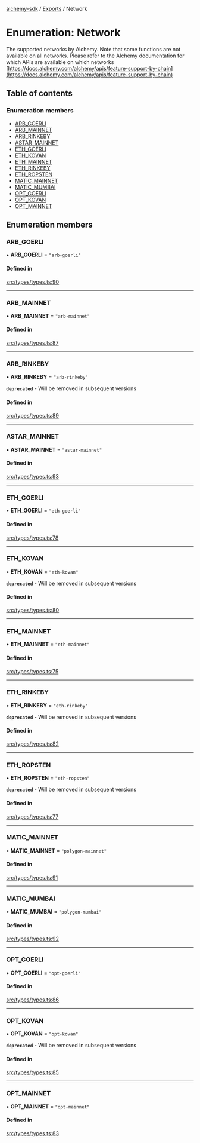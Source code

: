 [alchemy-sdk](../README.md) / [Exports](../modules.md) / Network

# Enumeration: Network

The supported networks by Alchemy. Note that some functions are not available
on all networks. Please refer to the Alchemy documentation for which APIs are
available on which networks
[https://docs.alchemy.com/alchemy/apis/feature-support-by-chain](https://docs.alchemy.com/alchemy/apis/feature-support-by-chain)

## Table of contents

### Enumeration members

- [ARB\_GOERLI](Network.md#arb_goerli)
- [ARB\_MAINNET](Network.md#arb_mainnet)
- [ARB\_RINKEBY](Network.md#arb_rinkeby)
- [ASTAR\_MAINNET](Network.md#astar_mainnet)
- [ETH\_GOERLI](Network.md#eth_goerli)
- [ETH\_KOVAN](Network.md#eth_kovan)
- [ETH\_MAINNET](Network.md#eth_mainnet)
- [ETH\_RINKEBY](Network.md#eth_rinkeby)
- [ETH\_ROPSTEN](Network.md#eth_ropsten)
- [MATIC\_MAINNET](Network.md#matic_mainnet)
- [MATIC\_MUMBAI](Network.md#matic_mumbai)
- [OPT\_GOERLI](Network.md#opt_goerli)
- [OPT\_KOVAN](Network.md#opt_kovan)
- [OPT\_MAINNET](Network.md#opt_mainnet)

## Enumeration members

### ARB\_GOERLI

• **ARB\_GOERLI** = `"arb-goerli"`

#### Defined in

[src/types/types.ts:90](https://github.com/alchemyplatform/alchemy-sdk-js/blob/a8bc079/src/types/types.ts#L90)

___

### ARB\_MAINNET

• **ARB\_MAINNET** = `"arb-mainnet"`

#### Defined in

[src/types/types.ts:87](https://github.com/alchemyplatform/alchemy-sdk-js/blob/a8bc079/src/types/types.ts#L87)

___

### ARB\_RINKEBY

• **ARB\_RINKEBY** = `"arb-rinkeby"`

**`deprecated`** - Will be removed in subsequent versions

#### Defined in

[src/types/types.ts:89](https://github.com/alchemyplatform/alchemy-sdk-js/blob/a8bc079/src/types/types.ts#L89)

___

### ASTAR\_MAINNET

• **ASTAR\_MAINNET** = `"astar-mainnet"`

#### Defined in

[src/types/types.ts:93](https://github.com/alchemyplatform/alchemy-sdk-js/blob/a8bc079/src/types/types.ts#L93)

___

### ETH\_GOERLI

• **ETH\_GOERLI** = `"eth-goerli"`

#### Defined in

[src/types/types.ts:78](https://github.com/alchemyplatform/alchemy-sdk-js/blob/a8bc079/src/types/types.ts#L78)

___

### ETH\_KOVAN

• **ETH\_KOVAN** = `"eth-kovan"`

**`deprecated`** - Will be removed in subsequent versions

#### Defined in

[src/types/types.ts:80](https://github.com/alchemyplatform/alchemy-sdk-js/blob/a8bc079/src/types/types.ts#L80)

___

### ETH\_MAINNET

• **ETH\_MAINNET** = `"eth-mainnet"`

#### Defined in

[src/types/types.ts:75](https://github.com/alchemyplatform/alchemy-sdk-js/blob/a8bc079/src/types/types.ts#L75)

___

### ETH\_RINKEBY

• **ETH\_RINKEBY** = `"eth-rinkeby"`

**`deprecated`** - Will be removed in subsequent versions

#### Defined in

[src/types/types.ts:82](https://github.com/alchemyplatform/alchemy-sdk-js/blob/a8bc079/src/types/types.ts#L82)

___

### ETH\_ROPSTEN

• **ETH\_ROPSTEN** = `"eth-ropsten"`

**`deprecated`** - Will be removed in subsequent versions

#### Defined in

[src/types/types.ts:77](https://github.com/alchemyplatform/alchemy-sdk-js/blob/a8bc079/src/types/types.ts#L77)

___

### MATIC\_MAINNET

• **MATIC\_MAINNET** = `"polygon-mainnet"`

#### Defined in

[src/types/types.ts:91](https://github.com/alchemyplatform/alchemy-sdk-js/blob/a8bc079/src/types/types.ts#L91)

___

### MATIC\_MUMBAI

• **MATIC\_MUMBAI** = `"polygon-mumbai"`

#### Defined in

[src/types/types.ts:92](https://github.com/alchemyplatform/alchemy-sdk-js/blob/a8bc079/src/types/types.ts#L92)

___

### OPT\_GOERLI

• **OPT\_GOERLI** = `"opt-goerli"`

#### Defined in

[src/types/types.ts:86](https://github.com/alchemyplatform/alchemy-sdk-js/blob/a8bc079/src/types/types.ts#L86)

___

### OPT\_KOVAN

• **OPT\_KOVAN** = `"opt-kovan"`

**`deprecated`** - Will be removed in subsequent versions

#### Defined in

[src/types/types.ts:85](https://github.com/alchemyplatform/alchemy-sdk-js/blob/a8bc079/src/types/types.ts#L85)

___

### OPT\_MAINNET

• **OPT\_MAINNET** = `"opt-mainnet"`

#### Defined in

[src/types/types.ts:83](https://github.com/alchemyplatform/alchemy-sdk-js/blob/a8bc079/src/types/types.ts#L83)
